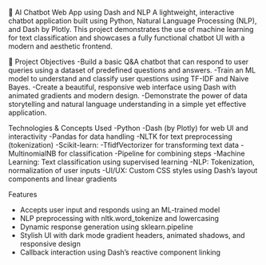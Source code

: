 🤖 AI Chatbot Web App using Dash and NLP
A lightweight, interactive chatbot application built using Python, Natural Language Processing (NLP), and Dash by Plotly. This project demonstrates the use of machine learning for text classification and showcases a fully functional chatbot UI with a modern and aesthetic frontend.

📌 Project Objectives
-Build a basic Q&A chatbot that can respond to user queries using a dataset of predefined questions and answers.
-Train an ML model to understand and classify user questions using TF-IDF and Naive Bayes.
-Create a beautiful, responsive web interface using Dash with animated gradients and modern design.
-Demonstrate the power of data storytelling and natural language understanding in a simple yet effective application.

Technologies & Concepts Used
-Python
-Dash (by Plotly) for web UI and interactivity
-Pandas for data handling
-NLTK for text preprocessing (tokenization)
-Scikit-learn:
-TfidfVectorizer for transforming text data
-MultinomialNB for classification
-Pipeline for combining steps
-Machine Learning: Text classification using supervised learning
-NLP: Tokenization, normalization of user inputs
-UI/UX: Custom CSS styles using Dash’s layout components and linear gradients

Features
- Accepts user input and responds using an ML-trained model
- NLP preprocessing with nltk.word_tokenize and lowercasing
- Dynamic response generation using sklearn.pipeline
- Stylish UI with dark mode gradient headers, animated shadows, and responsive design
- Callback interaction using Dash’s reactive component linking
